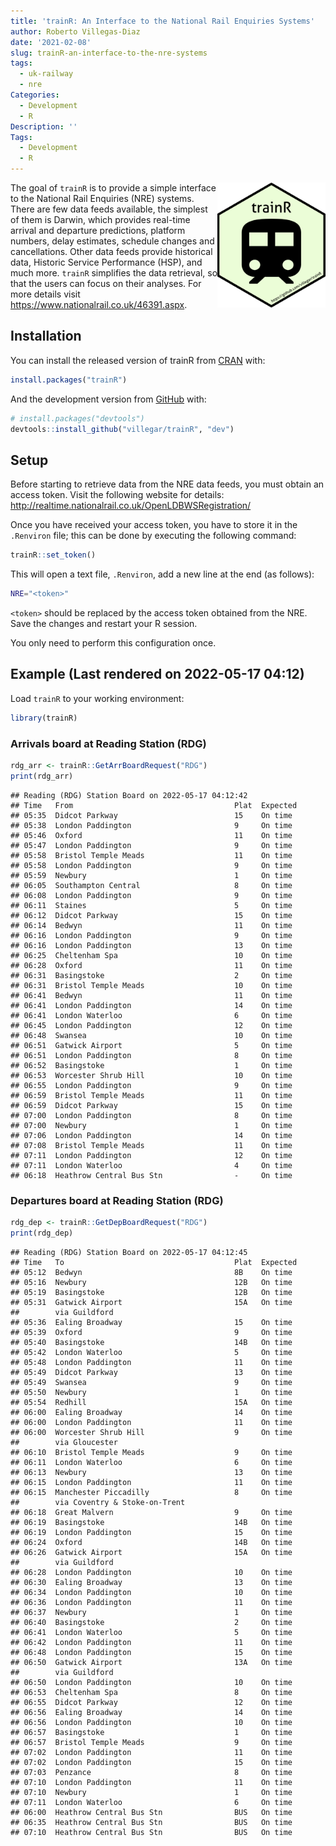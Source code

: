 ```yaml
---
title: 'trainR: An Interface to the National Rail Enquiries Systems'
author: Roberto Villegas-Diaz
date: '2021-02-08'
slug: trainR-an-interface-to-the-nre-systems
tags:
  - uk-railway
  - nre
Categories:
  - Development
  - R
Description: ''
Tags:
  - Development
  - R
---
```


<img src="https://raw.githubusercontent.com/villegar/trainR/main/inst/images/logo.png" alt="logo" align="right" height=200px/>

The goal of `trainR` is to provide a simple interface to the 
National Rail Enquiries (NRE) systems. There are few data feeds 
available, the simplest of them is Darwin, which provides real-time 
arrival and departure predictions, platform numbers, delay estimates, 
schedule changes and cancellations. Other data feeds provide historical 
data, Historic Service Performance (HSP), and much more. `trainR` 
simplifies the data retrieval, so that the users can focus on their 
analyses. For more details visit 
https://www.nationalrail.co.uk/46391.aspx.

## Installation

You can install the released version of trainR from [CRAN](https://CRAN.R-project.org) with:

``` r
install.packages("trainR")
```

And the development version from [GitHub](https://github.com/) with:

``` r
# install.packages("devtools")
devtools::install_github("villegar/trainR", "dev")
```

## Setup
Before starting to retrieve data from the NRE data feeds, you must obtain an access token. 
Visit the following website for details: http://realtime.nationalrail.co.uk/OpenLDBWSRegistration/

Once you have received your access token, you have to store it in the `.Renviron` file; this can be 
done by executing the following command:


```r
trainR::set_token()
```

This will open a text file, `.Renviron`, add a new line at the end (as follows):

```bash
NRE="<token>"
```

`<token>` should be replaced by the access token obtained from the NRE. Save the changes and restart 
your R session.

You only need to perform this configuration once.

## Example (Last rendered on 2022-05-17 04:12)

Load `trainR` to your working environment:

```r
library(trainR)
```

### Arrivals board at Reading Station (RDG)


```r
rdg_arr <- trainR::GetArrBoardRequest("RDG")
print(rdg_arr)
```

```
## Reading (RDG) Station Board on 2022-05-17 04:12:42
## Time   From                                    Plat  Expected
## 05:35  Didcot Parkway                          15    On time
## 05:38  London Paddington                       9     On time
## 05:46  Oxford                                  11    On time
## 05:47  London Paddington                       9     On time
## 05:58  Bristol Temple Meads                    11    On time
## 05:58  London Paddington                       9     On time
## 05:59  Newbury                                 1     On time
## 06:05  Southampton Central                     8     On time
## 06:08  London Paddington                       9     On time
## 06:11  Staines                                 5     On time
## 06:12  Didcot Parkway                          15    On time
## 06:14  Bedwyn                                  11    On time
## 06:16  London Paddington                       9     On time
## 06:16  London Paddington                       13    On time
## 06:25  Cheltenham Spa                          10    On time
## 06:28  Oxford                                  11    On time
## 06:31  Basingstoke                             2     On time
## 06:31  Bristol Temple Meads                    10    On time
## 06:41  Bedwyn                                  11    On time
## 06:41  London Paddington                       14    On time
## 06:41  London Waterloo                         6     On time
## 06:45  London Paddington                       12    On time
## 06:48  Swansea                                 10    On time
## 06:51  Gatwick Airport                         5     On time
## 06:51  London Paddington                       8     On time
## 06:52  Basingstoke                             1     On time
## 06:53  Worcester Shrub Hill                    10    On time
## 06:55  London Paddington                       9     On time
## 06:59  Bristol Temple Meads                    11    On time
## 06:59  Didcot Parkway                          15    On time
## 07:00  London Paddington                       8     On time
## 07:00  Newbury                                 1     On time
## 07:06  London Paddington                       14    On time
## 07:08  Bristol Temple Meads                    11    On time
## 07:11  London Paddington                       12    On time
## 07:11  London Waterloo                         4     On time
## 06:18  Heathrow Central Bus Stn                -     On time
```

### Departures board at Reading Station (RDG)


```r
rdg_dep <- trainR::GetDepBoardRequest("RDG")
print(rdg_dep)
```

```
## Reading (RDG) Station Board on 2022-05-17 04:12:45
## Time   To                                      Plat  Expected
## 05:12  Bedwyn                                  8B    On time
## 05:16  Newbury                                 12B   On time
## 05:19  Basingstoke                             12B   On time
## 05:31  Gatwick Airport                         15A   On time
##        via Guildford                           
## 05:36  Ealing Broadway                         15    On time
## 05:39  Oxford                                  9     On time
## 05:40  Basingstoke                             14B   On time
## 05:42  London Waterloo                         5     On time
## 05:48  London Paddington                       11    On time
## 05:49  Didcot Parkway                          13    On time
## 05:49  Swansea                                 9     On time
## 05:50  Newbury                                 1     On time
## 05:54  Redhill                                 15A   On time
## 06:00  Ealing Broadway                         14    On time
## 06:00  London Paddington                       11    On time
## 06:00  Worcester Shrub Hill                    9     On time
##        via Gloucester                          
## 06:10  Bristol Temple Meads                    9     On time
## 06:11  London Waterloo                         6     On time
## 06:13  Newbury                                 13    On time
## 06:15  London Paddington                       11    On time
## 06:15  Manchester Piccadilly                   8     On time
##        via Coventry & Stoke-on-Trent           
## 06:18  Great Malvern                           9     On time
## 06:19  Basingstoke                             14B   On time
## 06:19  London Paddington                       15    On time
## 06:24  Oxford                                  14B   On time
## 06:26  Gatwick Airport                         15A   On time
##        via Guildford                           
## 06:28  London Paddington                       10    On time
## 06:30  Ealing Broadway                         13    On time
## 06:34  London Paddington                       10    On time
## 06:36  London Paddington                       11    On time
## 06:37  Newbury                                 1     On time
## 06:40  Basingstoke                             2     On time
## 06:41  London Waterloo                         5     On time
## 06:42  London Paddington                       11    On time
## 06:48  London Paddington                       15    On time
## 06:50  Gatwick Airport                         13A   On time
##        via Guildford                           
## 06:50  London Paddington                       10    On time
## 06:53  Cheltenham Spa                          8     On time
## 06:55  Didcot Parkway                          12    On time
## 06:56  Ealing Broadway                         14    On time
## 06:56  London Paddington                       10    On time
## 06:57  Basingstoke                             1     On time
## 06:57  Bristol Temple Meads                    9     On time
## 07:02  London Paddington                       11    On time
## 07:02  London Paddington                       15    On time
## 07:03  Penzance                                8     On time
## 07:10  London Paddington                       11    On time
## 07:10  Newbury                                 1     On time
## 07:11  London Waterloo                         6     On time
## 06:00  Heathrow Central Bus Stn                BUS   On time
## 06:35  Heathrow Central Bus Stn                BUS   On time
## 07:10  Heathrow Central Bus Stn                BUS   On time
```
